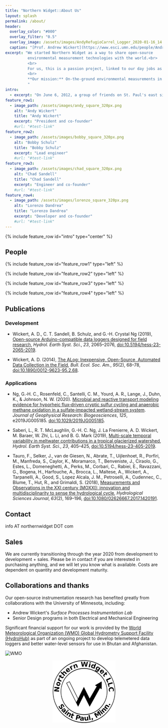 ```yaml
---
title: "Northern Widget::About Us"
layout: splash
permalink: /about/
header:
  overlay_color: "#000"
  overlay_filter: "0.5"
  overlay_image: /assets/images/AndyRefugioCarrel_Logger_2020-01-16_14.01.37_modified.jpg
  caption: "[Prof. Andrew Wickert](https://www.esci.umn.edu/people/Andrew-Wickert) examining a still-functional early-phase prototype monitoring wind speed and solar radiation on the western flank of Chimborazo Volcano, Ecuador. *Photo: G.-H. Crystal Ng (probably).*"
excerpt: "We started Northern Widget as a way to share open-source
          environmental measurement technologies with the world.<br>
          <br>
          For us, this is a passion project, linked to our day jobs as scientists, engineers, educators, designers, and developers.<br>
          <br>
          **Our mission:** On-the-ground environmental measurements in as many places as possible, regardless of wealth or accessibility, in sufficient density to understand the Earth system.
          "
intro:
  - excerpt: "On June 6, 2012, a group of friends on St. Paul's east side gathered with a mission to build build hardware, firmware, and software to help anyone, anywhere, measure the environment around them. We are passionate about water resources, international development, scientific advances, and technology. Since that time, we have spent nights, weekends, and scattered pockets of time to build a suite of quality data loggers, sensors, and tools. All of our designs are open source, and our philosophy is first and foremost to improve global access to foundational environmental data."
feature_row1:
  - image_path: /assets/images/andy_square_320px.png
    alt: "Andy Wickert"
    title: "Andy Wickert"
    excerpt: "President and co-founder"
    #url: "#test-link"
feature_row2:
  - image_path: /assets/images/bobby_square_320px.png
    alt: "Bobby Schulz"
    title: "Bobby Schulz"
    excerpt: "Lead engineer"
    #url: "#test-link"
feature_row3:
  - image_path: /assets/images/chad_square_320px.png
    alt: "Chad Sandell"
    title: "Chad Sandell"
    excerpt: "Engineer and co-founder"
    #url: "#test-link"
feature_row4:
  - image_path: /assets/images/lorenzo_square_320px.png
    alt: "Lorenzo Dandrea"
    title: "Lorenzo Dandrea"
    excerpt: "Developer and co-founder"
    #url: "#test-link"
---
```


{% include feature_row id="intro" type="center" %}

## People

{% include feature_row id="feature_row1" type="left" %}

{% include feature_row id="feature_row2" type="left" %}

{% include feature_row id="feature_row3" type="left" %}

{% include feature_row id="feature_row4" type="left" %}

## Publications

### Development

* Wickert, A. D., C. T. Sandell, B. Schulz, and G.-H. Crystal Ng (2019), [Open-source Arduino-compatible data loggers designed for field research](https://www.hydrol-earth-syst-sci.net/23/2065/2019/), *Hydrol. Earth Syst. Sci.*, *23*, 2065–2076, [doi:10.5194/hess-23-2065-2019](https://doi.org/10.5194/hess-23-2065-2019).

* Wickert, A. D. (2014), [The ALog: Inexpensive, Open-Source, Automated Data Collection in the Field](http://onlinelibrary.wiley.com/wol1/doi/10.1890/0012-9623-95.2.68/full), *Bull. Ecol. Soc. Am.*, *95*(2), 68–78, [doi:10.1890/0012-9623-95.2.68](https://doi.org/10.1890/0012-9623-95.2.68).

### Applications

* Ng, G.‐H. C., Rosenfeld, C., Santelli, C. M., Yourd, A. R., Lange, J., Duhn, K., & Johnson, N. W. (2020). [Microbial and reactive transport modeling evidence for hyporheic flux‐driven cryptic sulfur cycling and anaerobic methane oxidation in a sulfate‐impacted wetland‐stream system](https://agupubs.onlinelibrary.wiley.com/doi/abs/10.1029/2019JG005185). *Journal of Geophysical Research: Biogeosciences*, *125*, e2019JG005185. [doi:10.1029/2019JG005185](https://doi.org/10.1029/2019JG005185).

* Saberi, L., R. T. McLaughlin, G.-H. C. Ng, J. La Frenierre, A. D. Wickert, M. Baraer, W. Zhi,
L. Li, and B. G. Mark (2019), [Multi-scale temporal variability in meltwater contributions
in a tropical glacierized watershed](https://www.hydrol-earth-syst-sci.net/23/405/2019/), *Hydrol. Earth Syst. Sci.*, *23*, 405–425, [doi:10.5194/hess-23-405-2019](https://doi.org/10.5194/hess-23-405-2019).

* Tauro, F., Selker, J., van de Giesen, N., Abrate, T., Uijlenhoet, R., Porfiri, M., Manfreda, S.,
Caylor, K., Moramarco, T., Benveniste, J., Ciraolo, G., Estes, L., Domeneghetti, A., Perks,
M., Corbari, C., Rabiei, E., Ravazzani, G., Bogena, H., Harfouche, A., Brocca, L., Maltese,
A., Wickert, A., Tarpanelli, A., Good, S., Lopez Alcala, J. M., Petroselli, A., Cudennec,
C., Blume, T., Hut, R., and Grimaldi, S. (2018), [Measurements and Observations in the
XXI century (MOXXI): innovation and multidisciplinarity to sense the hydrological cycle](https://www.tandfonline.com/doi/full/10.1080/02626667.2017.1420191), *Hydrological Sciences Journal*, *63*(2), 169–196, [doi:10.1080/02626667.2017.1420191](https://doi.org/10.1080/02626667.2017.1420191).

## Contact

info AT northernwidget DOT com

## Sales

We are currently transitioning through the year 2020 from development to development + sales. Please be in contact if you are interested in purchasing anything, and we will let you know what is available. Costs are dependent on quantity and development maturity.

## Collaborations and thanks

Our open-source instrumentation research has benefited greatly from collaborations with the University of Minnesota, including:
* Andrew Wickert's *Surface Processes Instrumentation Lab*
* Senior Design programs in both Electrical and Mechanical Engineering

Significant financial support for our work is provided by the [World Meteorological Organization (WMO) Global Hydrometry Support Facility (HydroHub)](https://hydrohub.wmo.int/en/home) as part of an ongoing project to develop telemetered data loggers and better water-level sensors for use in Bhutan and Afghanistan.

![WMO](https://ane4bf-datap1.s3.eu-west-1.amazonaws.com/wmod8_hydrohub/wmod8_hydrohub/styles/header_image/public/2019-01/wmolong.png?kbBlL3_v89EyktRF16SWOWl_OkWxg2FK&itok=5e8hBYxY)


<div style="text-align:center">
<img src="/assets/images/NWseal_600px.png" alt="Northern Widget seal" width="200"/>
</div>
